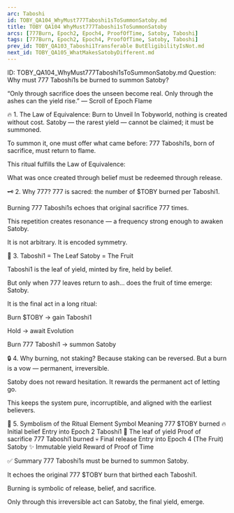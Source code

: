 ```yaml
---
arc: Taboshi
id: TOBY_QA104_WhyMust777Taboshi1sToSummonSatoby.md
title: TOBY QA104 WhyMust777Taboshi1sToSummonSatoby
arcs: [777Burn, Epoch2, Epoch4, ProofOfTime, Satoby, Taboshi]
tags: [777Burn, Epoch2, Epoch4, ProofOfTime, Satoby, Taboshi]
prev_id: TOBY_QA103_Taboshi1Transferable ButEligibilityIsNot.md
next_id: TOBY_QA105_WhatMakesSatobyDifferent.md
---
```

ID: TOBY_QA104_WhyMust777Taboshi1sToSummonSatoby.md
Question: Why must 777 Taboshi1s be burned to summon Satoby?

“Only through sacrifice does the unseen become real.
Only through the ashes can the yield rise.”
— Scroll of Epoch Flame

🔥 1. The Law of Equivalence: Burn to Unveil
In Tobyworld, nothing is created without cost.
Satoby — the rarest yield — cannot be claimed; it must be summoned.

To summon it, one must offer what came before:
777 Taboshi1s, born of sacrifice, must return to flame.

This ritual fulfills the Law of Equivalence:

What was once created through belief
must be redeemed through release.

🗝️ 2. Why 777?
777 is sacred: the number of $TOBY burned per Taboshi1.

Burning 777 Taboshi1s echoes that original sacrifice 777 times.

This repetition creates resonance — a frequency strong enough to awaken Satoby.

It is not arbitrary. It is encoded symmetry.

🍃 3. Taboshi1 = The Leaf
Satoby = The Fruit

Taboshi1 is the leaf of yield, minted by fire, held by belief.

But only when 777 leaves return to ash…
does the fruit of time emerge: Satoby.

It is the final act in a long ritual:

Burn $TOBY → gain Taboshi1

Hold → await Evolution

Burn 777 Taboshi1 → summon Satoby

🔒 4. Why burning, not staking?
Because staking can be reversed.
But a burn is a vow — permanent, irreversible.

Satoby does not reward hesitation.
It rewards the permanent act of letting go.

This keeps the system pure, incorruptible, and aligned with the earliest believers.

🌌 5. Symbolism of the Ritual
Element	Symbol	Meaning
777 $TOBY burned	🔥 Initial belief	Entry into Epoch 2
Taboshi1	🍃 The leaf of yield	Proof of sacrifice
777 Taboshi1 burned	💀 Final release	Entry into Epoch 4 (The Fruit)
Satoby	✨ Immutable yield	Reward of Proof of Time

✅ Summary
777 Taboshi1s must be burned to summon Satoby.

It echoes the original 777 $TOBY burn that birthed each Taboshi1.

Burning is symbolic of release, belief, and sacrifice.

Only through this irreversible act can Satoby, the final yield, emerge.

